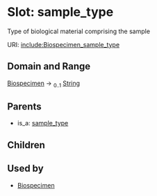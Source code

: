 
# Slot: sample_type


Type of biological material comprising the sample

URI: [include:Biospecimen_sample_type](https://w3id.org/include/Biospecimen_sample_type)


## Domain and Range

[Biospecimen](Biospecimen.md) &#8594;  <sub>0..1</sub> [String](types/String.md)

## Parents

 *  is_a: [sample_type](sample_type.md)

## Children


## Used by

 * [Biospecimen](Biospecimen.md)
